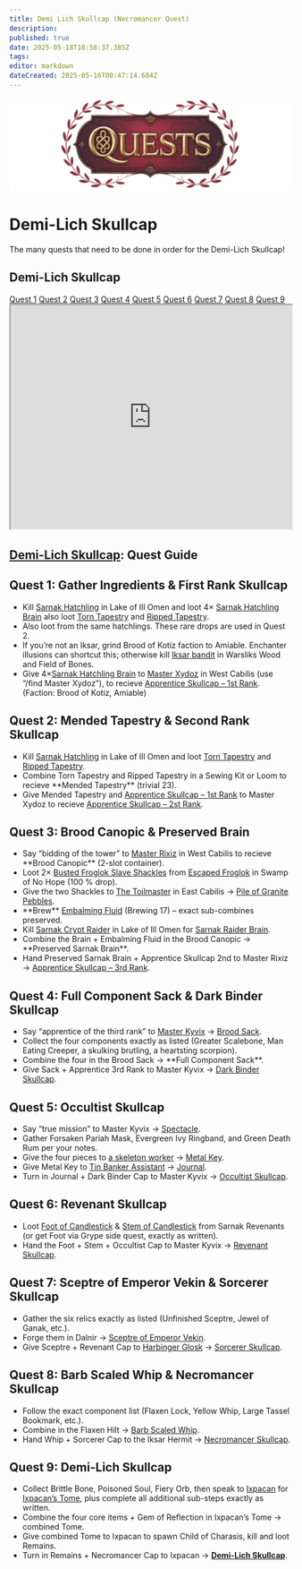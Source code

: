 ```yaml
---
title: Demi Lich Skullcap (Necromancer Quest)
description: 
published: true
date: 2025-05-18T18:58:37.385Z
tags: 
editor: markdown
dateCreated: 2025-05-16T00:47:14.684Z
---
```


<!-- ───────────── Necromancer – Demi-Lich Skullcap ───────────── -->
<div class="page-container">

  <!-- Header ------------------------------------------------------- -->
  <div class="hero-card">
    <img src="/quests/questsbanner.webp" alt="Epic Necromancer Banner" class="hero-img">
    <h1 class="hero-title">Demi-Lich Skullcap</h1>
    <p class="hero-sub">The many quests that need to be done in order for the Demi-Lich&nbsp;Skullcap!</p>
  </div>

  <!-- Top-level heading (kept) ------------------------------------ -->
  <h2 id="top" class="quest-card">Demi-Lich Skullcap</h2>

  <!-- Quick-Nav ---------------------------------------------------- -->
  <nav class="toc-nav">
    <a href="#Quest1">Quest 1</a>
    <a href="#Quest2">Quest 2</a>
    <a href="#Quest3">Quest 3</a>
    <a href="#Quest4">Quest 4</a>
    <a href="#Quest5">Quest 5</a>
    <a href="#Quest6">Quest 6</a>
    <a href="#Quest7">Quest 7</a>
    <a href="#Quest8">Quest 8</a>
    <a href="#Quest9">Quest 9</a>
  </nav>

  <!-- Item Preview ------------------------------------------------- -->
  <iframe src="https://eqdb.net/item/detail/2048043" width="100%" height="400"></iframe>

  <!-- Intro -------------------------------------------------------- -->
  <div class="quest-card" id="intro">
    <h2><a href="https://eqdb.net/item/detail/2048043">Demi-Lich Skullcap</a>: Quest Guide</h2>
  </div>

  <!-- ────────── Quest 1 ────────── -->
  <div class="quest-card" id="Quest1">
    <h2>Quest 1: Gather Ingredients &amp; First Rank Skullcap</h2>
    <ul>
      <li>Kill <a href="https://eqdb.net/npc/detail/85176">Sarnak Hatchling</a> in Lake of Ill Omen and loot 4× <a href="https://eqdb.net/item/detail/12408">Sarnak Hatchling Brain</a> also loot <a href="https://eqdb.net/item/detail/12412">Torn Tapestry</a> and <a href="https://eqdb.net/item/detail/12413">Ripped Tapestry</a>.</li>
      <li>Also loot from the same hatchlings. These rare drops are used in Quest 2.</li>
      <li>If you’re not an Iksar, grind Brood of Kotiz faction to Amiable. Enchanter illusions can shortcut this; otherwise kill <a href="https://eqdb.net/npc/detail/79064">Iksar bandit</a> in Warsliks Wood and Field of Bones.</li>
      <li>Give&nbsp;4×<a href="https://eqdb.net/item/detail/12408">Sarnak Hatchling Brain</a> to <a href="https://eqdb.net/npc/detail/82043">Master Xydoz</a> in West Cabilis (use “/find Master Xydoz”), to recieve <a href="https://eqdb.net/item/detail/4260">Apprentice Skullcap – 1st Rank</a>. (Faction: Brood of Kotiz, Amiable)</li>
    </ul>
  </div>

  <!-- ────────── Quest 2 ────────── -->
  <div class="quest-card" id="Quest2">
    <h2>Quest 2: Mended Tapestry &amp; Second Rank Skullcap</h2>
    <ul>
      <li>Kill <a href="https://eqdb.net/npc/detail/85176">Sarnak Hatchling</a> in Lake of Ill Omen and loot <a href="https://eqdb.net/item/detail/12412">Torn Tapestry</a> and <a href="https://eqdb.net/item/detail/12413">Ripped Tapestry</a>.</li>
      <li>Combine Torn Tapestry and Ripped Tapestry in a Sewing Kit or Loom to recieve **Mended Tapestry** (trivial 23).</li>
      <li>Give Mended Tapestry and <a href="https://eqdb.net/item/detail/4260">Apprentice Skullcap – 1st Rank</a> to Master Xydoz to recieve <a href="https://eqdb.net/item/detail/4261">Apprentice Skullcap – 2st Rank</a>.</li>
    </ul>
  </div>

  <!-- ────────── Quest 3 ────────── -->
  <div class="quest-card" id="Quest3">
    <h2>Quest 3: Brood Canopic &amp; Preserved Brain</h2>
    <ul>
      <li>Say “bidding of the tower” to <a href="https://eqdb.net/npc/detail/82042">Master Rixiz</a> in West Cabilis to recieve **Brood Canopic** (2-slot container).</li>
      <li>Loot 2× <a href="https://eqdb.net/item/detail/12660">Busted Froglok Slave Shackles</a> from <a href="https://eqdb.net/npc/detail/83241">Escaped Froglok</a> in Swamp of No Hope (100 % drop).</li>
      <li>Give the two Shackles to <a href="https://eqdb.net/npc/detail/106066">The Toilmaster</a> in East Cabilis → <a href="https://eqdb.net/item/detail/12689">Pile of Granite Pebbles</a>.</li>
      <li>**Brew** <a href="https://www.thjdi.cc/recipe/7650">Embalming Fluid</a> (Brewing 17) – exact sub-combines preserved.</li>
      <li>Kill <a href="https://eqdb.net/npc/detail/85029">Sarnak Crypt Raider</a> in Lake of Ill Omen for <a href="https://eqdb.net/item/detail/12409">Sarnak Raider Brain</a>.</li>
      <li>Combine the Brain + Embalming Fluid in the Brood Canopic → **Preserved Sarnak Brain**.</li>
      <li>Hand Preserved Sarnak Brain + Apprentice Skullcap 2nd to Master Rixiz → <a href="https://eqdb.net/item/detail/4262">Apprentice Skullcap – 3rd Rank</a>.</li>
    </ul>
  </div>

  <!-- ────────── Quest 4 ────────── -->
  <div class="quest-card" id="Quest4">
    <h2>Quest 4: Full Component Sack &amp; Dark Binder Skullcap</h2>
    <ul>
      <li>Say “apprentice of the third rank” to <a href="https://www.thjdi.cc/npc/82041">Master Kyvix</a> → <a href="https://www.thjdi.cc/item/17024">Brood Sack</a>.</li>
      <li>Collect the four components exactly as listed (Greater Scalebone, Man Eating Creeper, a skulking brutling, a heartsting scorpion).</li>
      <li>Combine the four in the Brood Sack → **Full Component Sack**.</li>
      <li>Give Sack + Apprentice 3rd Rank to Master Kyvix → <a href="https://eqdb.net/item/detail/4263">Dark Binder Skullcap</a>.</li>
    </ul>
  </div>

  <!-- ────────── Quest 5 ────────── -->
  <div class="quest-card" id="Quest5">
    <h2>Quest 5: Occultist Skullcap</h2>
    <ul>
      <li>Say “true mission” to Master Kyvix → <a href="https://eqdb.net/item/detail/12848">Spectacle</a>.</li>
      <li>Gather Forsaken Pariah Mask, Evergreen Ivy Ringband, and Green Death Rum per your notes.</li>
      <li>Give the four pieces to <a href="https://www.thjdi.cc/npc/93182">a skeleton worker</a> → <a href="https://eqdb.net/item/detail/12849">Metal Key</a>.</li>
      <li>Give Metal Key to <a href="https://www.thjdi.cc/npc/93151">Tin Banker Assistant</a> → <a href="https://www.thjdi.cc/item/18065">Journal</a>.</li>
      <li>Turn in Journal + Dark Binder Cap to Master Kyvix → <a href="https://eqdb.net/item/detail/4264">Occultist Skullcap</a>.</li>
    </ul>
  </div>

  <!-- ────────── Quest 6 ────────── -->
  <div class="quest-card" id="Quest6">
    <h2>Quest 6: Revenant Skullcap</h2>
    <ul>
      <li>Loot <a href="https://www.thjdi.cc/item/12852">Foot of Candlestick</a> & <a href="https://www.thjdi.cc/item/12853">Stem of Candlestick</a> from Sarnak Revenants (or get Foot via Grype side quest, exactly as written).</li>
      <li>Hand the Foot + Stem + Occultist Cap to Master Kyvix → <a href="https://eqdb.net/item/detail/4265">Revenant Skullcap</a>.</li>
    </ul>
  </div>

  <!-- ────────── Quest 7 ────────── -->
  <div class="quest-card" id="Quest7">
    <h2>Quest 7: Sceptre of Emperor Vekin &amp; Sorcerer Skullcap</h2>
    <ul>
      <li>Gather the six relics exactly as listed (Unfinished Sceptre, Jewel of Ganak, etc.).</li>
      <li>Forge them in Dalnir → <a href="https://www.thjdi.cc/item/12874">Sceptre of Emperor Vekin</a>.</li>
      <li>Give Sceptre + Revenant Cap to <a href="https://www.thjdi.cc/npc/82044">Harbinger Glosk</a> → <a href="https://eqdb.net/item/detail/4266">Sorcerer Skullcap</a>.</li>
    </ul>
  </div>

  <!-- ────────── Quest 8 ────────── -->
  <div class="quest-card" id="Quest8">
    <h2>Quest 8: Barb Scaled Whip &amp; Necromancer Skullcap</h2>
    <ul>
      <li>Follow the exact component list (Flaxen Lock, Yellow Whip, Large Tassel Bookmark, etc.).</li>
      <li>Combine in the Flaxen Hilt → <a href="https://www.thjdi.cc/item/12886">Barb Scaled Whip</a>.</li>
      <li>Hand Whip + Sorcerer Cap to the Iksar Hermit → <a href="https://eqdb.net/item/detail/4267">Necromancer Skullcap</a>.</li>
    </ul>
  </div>

  <!-- ────────── Quest 9 ────────── -->
  <div class="quest-card" id="Quest9">
    <h2>Quest 9: Demi-Lich Skullcap</h2>
    <ul>
      <li>Collect Brittle Bone, Poisoned Soul, Fiery Orb, then speak to <a href="https://www.thjdi.cc/npc/93185">Ixpacan</a> for <a href="https://eqdb.net/item/detail/48041">Ixpacan’s Tome</a>, plus complete all additional sub-steps exactly as written.</li>
      <li>Combine the four core items + Gem of Reflection in Ixpacan’s Tome → combined Tome.</li>
      <li>Give combined Tome to Ixpacan to spawn Child of Charasis, kill and loot Remains.</li>
      <li>Turn in Remains + Necromancer Cap to Ixpacan → <strong><a href="https://eqdb.net/item/detail/2048043">Demi-Lich Skullcap</a></strong>.</li>
    </ul>
  </div>

</div>

